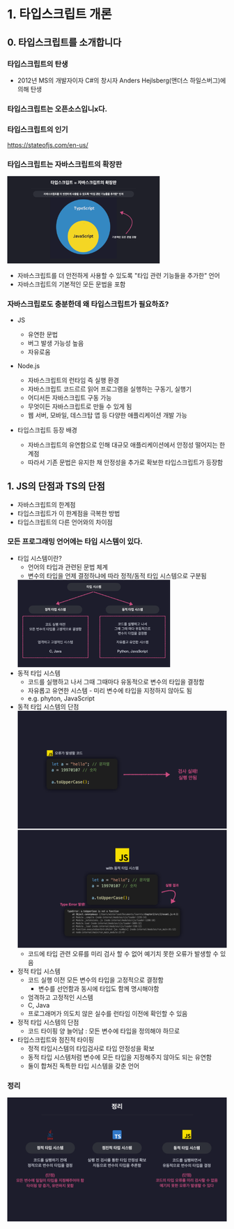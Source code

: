 # 1. 타입스크립트 개론

## 0. 타입스크립트를 소개합니다

### 타입스크립트의 탄생
- 2012년 MS의 개발자이자 C#의 창시자 Anders Hejlsberg(앤더스 하일스버그)에 의해 탄생

### 타입스크립트는 오픈소스입니x다.
### 타입스크립트의 인기
https://stateofjs.com/en-us/

### 타입스크립트는 자바스크립트의 확장판
<img src="image-1.png" width="350px" height="200px" alt="타입스크립트는 자바스크립트의 확장판" />
 
  - 자바스크립트를 더 안전하게 사용할 수 있도록 "타입 관련 기능들을 추가한" 언어
  - 자바스크립트의 기본적인 모든 문법을 포함

### 자바스크립로도 충분한데 왜 타입스크립트가 필요하죠?

- JS
  - 유연한 문법
  - 버그 발생 가능성 높음
  - 자유로움
- Node.js
  - 자바스크립트의 런타임 즉 실행 환경
  - 자바스크립트 코드르르 읽어 프로그램을 실행하는 구동기, 실행기 
  - 어디서든 자바스크립트 구동 가능
  - 무엇이든 자바스크립트로 만들 수 있게 됨
  - 웹 서버, 모바일, 데스크탑 앱 등 다양한 애플리케이션 개발 가능

- 타입스크립트 등장 배경
  - 자바스크립트의 유연함으로 인해 대규모 애플리케이션에서 안정성 떨어지는 한계점
  - 따라서 기존 문법은 유지한 채 안정성을 추가로 확보한 타입스크립트가 등장함

## 1. JS의 단점과 TS의 단점

  - 자바스크립트의 한계점
  - 타입스크립트가 이 한계점을 극복한 방법
  - 타입스크립트의 다른 언어와의 차이점

  ### 모든 프로그래밍 언어에는 타입 시스템이 있다.
  - 타입 시스템이란?
      - 언어의 타입과 관련된 문법 체계
      - 변수의 타입을 언제 결정하냐에 따라 정적/동적 타입 시스템으로 구분됨
    <img src="image.png" width="350px" height="200px" alt="타입시스템" />
  - 동적 타입 시스템
    - 코드를 실행하고 나서 그때 그때마다 유동적으로 변수의 타입을 결정함
    - 자유롭고 유연한 시스템 - 미리 변수에 타입을 지정하지 않아도 됨
    - e.g. phyton, JavaScript
  - 동적 타입 시스템의 단점
      ![Alt text](image-2.png)
    ![Alt text](image-3.png)
    - 코드에 타입 관련 오류를 미리 검사 할 수 없어 예기치 못한 오류가 발생할 수 있음
  - 정적 타입 시스템
    - 코드 실행 이전 모든 변수의 타입을 고정적으로 결정함
      - 변수를 선언함과 동시에 타입도 함께 명시해야함
    - 엄격하고 고정적인 시스템
    - C, Java
    - 프로그래머가 의도치 않은 실수를 런타임 이전에 확인할 수 있음
  - 정적 타입 시스템의 단점
    - 코드 타이핑 양 늘어남 : 모든 변수에 타입을 정의해야 하므로
  - 타입스크립트와 점진적 타이핑
    - 정적 타입시스템의 타입검사로 타입 안정성을 확보
    - 동적 타입 시스템처럼 변수에 모든 타입을 지정해주지 않아도 되는 유연함
    - 둘이 합쳐진 독특한 타입 시스템을 갖춘 언어
  ### 정리
  ![Alt text](image-4.png)

